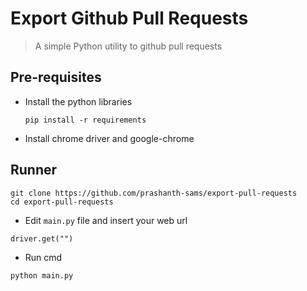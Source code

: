 # Export Github Pull Requests
> A simple Python utility to github pull requests

## Pre-requisites
- Install the python libraries

   ```
   pip install -r requirements
   ```
- Install chrome driver and google-chrome

## Runner
```
git clone https://github.com/prashanth-sams/export-pull-requests
cd export-pull-requests
```
- Edit `main.py` file and insert your web url
```
driver.get("")
```
- Run cmd
```
python main.py
```